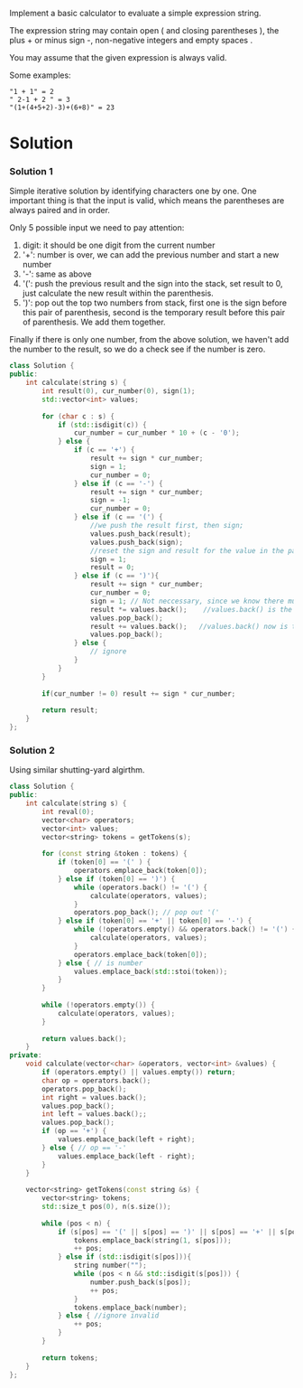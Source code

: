 Implement a basic calculator to evaluate a simple expression string.

The expression string may contain open ( and closing parentheses ), the plus + or minus sign -, non-negative integers and empty spaces .

You may assume that the given expression is always valid.

Some examples:

```
"1 + 1" = 2
" 2-1 + 2 " = 3
"(1+(4+5+2)-3)+(6+8)" = 23
```

# Solution

### Solution 1

Simple iterative solution by identifying characters one by one. One important thing is that the input is valid, which means the parentheses are always paired and in order.

Only 5 possible input we need to pay attention:

1. digit: it should be one digit from the current number
2. '+': number is over, we can add the previous number and start a new number
3. '-': same as above
4. '(': push the previous result and the sign into the stack, set result to 0, just calculate the new result within the parenthesis.
5. ')': pop out the top two numbers from stack, first one is the sign before this pair of parenthesis, second is the temporary result before this pair of parenthesis. We add them together.

Finally if there is only one number, from the above solution, we haven't add the number to the result, so we do a check see if the number is zero.

```cpp
class Solution {
public:
    int calculate(string s) {
        int result(0), cur_number(0), sign(1);
        std::vector<int> values;
        
        for (char c : s) {
            if (std::isdigit(c)) {
                cur_number = cur_number * 10 + (c - '0');
            } else {
                if (c == '+') {
                    result += sign * cur_number;
                    sign = 1;
                    cur_number = 0;
                } else if (c == '-') {
                    result += sign * cur_number;
                    sign = -1;
                    cur_number = 0;
                } else if (c == '(') {
                    //we push the result first, then sign;
                    values.push_back(result);
                    values.push_back(sign);
                    //reset the sign and result for the value in the parenthesis
                    sign = 1;
                    result = 0;
                } else if (c == ')'){
                    result += sign * cur_number;  
                    cur_number = 0;
                    sign = 1; // Not neccessary, since we know there must be a sign after )
                    result *= values.back();    //values.back() is the sign before the parenthesis
                    values.pop_back();
                    result += values.back();   //values.back() now is the result calculated before the parenthesis
                    values.pop_back();
                } else {
                    // ignore
                }
            }
        }
        
        if(cur_number != 0) result += sign * cur_number;
        
        return result;
    }
};
```

### Solution 2

Using similar shutting-yard algirthm.

```cpp
class Solution {
public:
    int calculate(string s) {
        int reval(0);
        vector<char> operators;
        vector<int> values;
        vector<string> tokens = getTokens(s);
        
        for (const string &token : tokens) {
            if (token[0] == '(' ) {
                operators.emplace_back(token[0]);
            } else if (token[0] == ')') {
                while (operators.back() != '(') {
                    calculate(operators, values);
                }
                operators.pop_back(); // pop out '('
            } else if (token[0] == '+' || token[0] == '-') {
                while (!operators.empty() && operators.back() != '(') {
                    calculate(operators, values);
                }
                operators.emplace_back(token[0]);
            } else { // is number
                values.emplace_back(std::stoi(token));
            }
        }
        
        while (!operators.empty()) {
            calculate(operators, values);
        }
        
        return values.back();
    }
private:
    void calculate(vector<char> &operators, vector<int> &values) {
        if (operators.empty() || values.empty()) return;
        char op = operators.back();
        operators.pop_back();
        int right = values.back();
        values.pop_back();
        int left = values.back();;
        values.pop_back();
        if (op == '+') {
            values.emplace_back(left + right); 
        } else { // op == '-'
            values.emplace_back(left - right);  
        }
    }
    
    vector<string> getTokens(const string &s) {
        vector<string> tokens;
        std::size_t pos(0), n(s.size());
        
        while (pos < n) {
            if (s[pos] == '(' || s[pos] == ')' || s[pos] == '+' || s[pos] == '-') {
                tokens.emplace_back(string(1, s[pos]));
                ++ pos;
            } else if (std::isdigit(s[pos])){
                string number("");
                while (pos < n && std::isdigit(s[pos])) {
                    number.push_back(s[pos]);
                    ++ pos;
                }
                tokens.emplace_back(number);
            } else { //ignore invalid 
                ++ pos;
            }
        }
        
        return tokens;
    }
};
